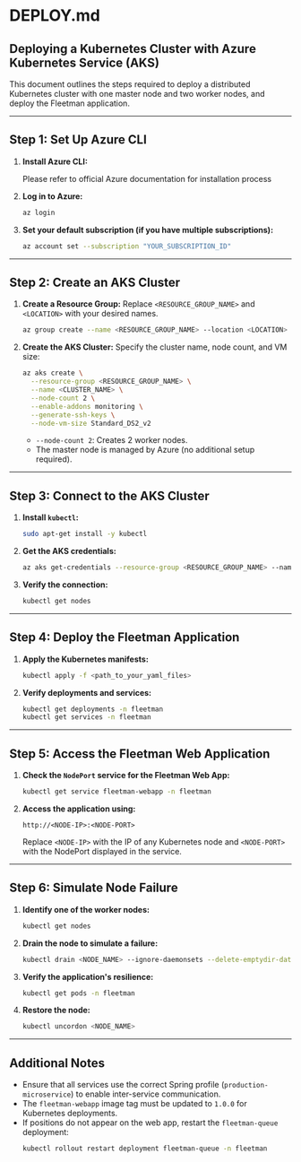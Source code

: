# DEPLOY.md

## Deploying a Kubernetes Cluster with Azure Kubernetes Service (AKS)

This document outlines the steps required to deploy a distributed Kubernetes cluster with one master node and two worker nodes, and deploy the Fleetman application.

---

## Step 1: Set Up Azure CLI

1. **Install Azure CLI:**

   Please refer to official Azure documentation for installation process

2. **Log in to Azure:**

   ```bash
   az login
   ```

3. **Set your default subscription (if you have multiple subscriptions):**
   ```bash
   az account set --subscription "YOUR_SUBSCRIPTION_ID"
   ```

---

## Step 2: Create an AKS Cluster

1. **Create a Resource Group:**
   Replace `<RESOURCE_GROUP_NAME>` and `<LOCATION>` with your desired names.

   ```bash
   az group create --name <RESOURCE_GROUP_NAME> --location <LOCATION>
   ```

2. **Create the AKS Cluster:**
   Specify the cluster name, node count, and VM size:

   ```bash
   az aks create \
     --resource-group <RESOURCE_GROUP_NAME> \
     --name <CLUSTER_NAME> \
     --node-count 2 \
     --enable-addons monitoring \
     --generate-ssh-keys \
     --node-vm-size Standard_DS2_v2
   ```

   - `--node-count 2`: Creates 2 worker nodes.
   - The master node is managed by Azure (no additional setup required).

---

## Step 3: Connect to the AKS Cluster

1. **Install `kubectl`:**

   ```bash
   sudo apt-get install -y kubectl
   ```

2. **Get the AKS credentials:**

   ```bash
   az aks get-credentials --resource-group <RESOURCE_GROUP_NAME> --name <CLUSTER_NAME>
   ```

3. **Verify the connection:**
   ```bash
   kubectl get nodes
   ```

---

## Step 4: Deploy the Fleetman Application

1. **Apply the Kubernetes manifests:**

   ```bash
   kubectl apply -f <path_to_your_yaml_files>
   ```

2. **Verify deployments and services:**
   ```bash
   kubectl get deployments -n fleetman
   kubectl get services -n fleetman
   ```

---

## Step 5: Access the Fleetman Web Application

1. **Check the `NodePort` service for the Fleetman Web App:**

   ```bash
   kubectl get service fleetman-webapp -n fleetman
   ```

2. **Access the application using:**

   ```text
   http://<NODE-IP>:<NODE-PORT>
   ```

   Replace `<NODE-IP>` with the IP of any Kubernetes node and `<NODE-PORT>` with the NodePort displayed in the service.

---

## Step 6: Simulate Node Failure

1. **Identify one of the worker nodes:**

   ```bash
   kubectl get nodes
   ```

2. **Drain the node to simulate a failure:**

   ```bash
   kubectl drain <NODE_NAME> --ignore-daemonsets --delete-emptydir-data
   ```

3. **Verify the application's resilience:**

   ```bash
   kubectl get pods -n fleetman
   ```

4. **Restore the node:**
   ```bash
   kubectl uncordon <NODE_NAME>
   ```

---

## Additional Notes

- Ensure that all services use the correct Spring profile (`production-microservice`) to enable inter-service communication.
- The `fleetman-webapp` image tag must be updated to `1.0.0` for Kubernetes deployments.
- If positions do not appear on the web app, restart the `fleetman-queue` deployment:
  ```bash
  kubectl rollout restart deployment fleetman-queue -n fleetman
  ```
